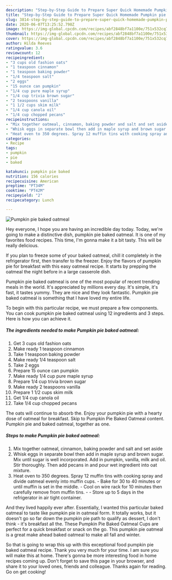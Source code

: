 ```yaml
---
description: "Step-by-Step Guide to Prepare Super Quick Homemade Pumpkin pie baked oatmeal"
title: "Step-by-Step Guide to Prepare Super Quick Homemade Pumpkin pie baked oatmeal"
slug: 3814-step-by-step-guide-to-prepare-super-quick-homemade-pumpkin-pie-baked-oatmeal
date: 2020-06-07T13:25:52.798Z
image: https://img-global.cpcdn.com/recipes/abf2848bf7a1100e/751x532cq70/pumpkin-pie-baked-oatmeal-recipe-main-photo.jpg
thumbnail: https://img-global.cpcdn.com/recipes/abf2848bf7a1100e/751x532cq70/pumpkin-pie-baked-oatmeal-recipe-main-photo.jpg
cover: https://img-global.cpcdn.com/recipes/abf2848bf7a1100e/751x532cq70/pumpkin-pie-baked-oatmeal-recipe-main-photo.jpg
author: Hilda Reeves
ratingvalue: 3.6
reviewcount: 12
recipeingredient:
- "3 cups old fashion oats"
- "1 teaspoon cinnamon"
- "1 teaspoon baking powder"
- "1/4 teaspoon salt"
- "2 eggs"
- "15 ounce can pumpkin"
- "1/4 cup pure maple syrup"
- "1/4 cup trivia brown sugar"
- "2 teaspoons vanilla"
- "1 1/2 cups skim milk"
- "1/4 cup canola oil"
- "1/4 cup chopped pecans"
recipeinstructions:
- "Mix together oatmeal, cinnamon, baking powder and salt and set aside"
- "Whisk eggs in separate bowl then add in maple syrup and brown sugar. Mix until sugar is well incorporated. Add in pumpkin, vanilla, milk and oil. Stir thoroughly. Then add pecans in and pour wet ingredient into oat mixture."
- "Heat oven to 350 degrees. Spray 12 muffin tins with cooking spray and divide oatmeal evenly into muffin cups. Bake for 30 to 40 minutes or until muffin is set in the middle. Cool on wire rack for 10 minutes then carefully remove from muffin tins.  Store up to 5 days in the refrigerator in air tight container."
categories:
- Recipe
tags:
- pumpkin
- pie
- baked

katakunci: pumpkin pie baked 
nutrition: 156 calories
recipecuisine: American
preptime: "PT34M"
cooktime: "PT42M"
recipeyield: "2"
recipecategory: Lunch

---
```



![Pumpkin pie baked oatmeal](https://img-global.cpcdn.com/recipes/abf2848bf7a1100e/751x532cq70/pumpkin-pie-baked-oatmeal-recipe-main-photo.jpg)

Hey everyone, I hope you are having an incredible day today. Today, we're going to make a distinctive dish, pumpkin pie baked oatmeal. It is one of my favorites food recipes. This time, I'm gonna make it a bit tasty. This will be really delicious.

If you plan to freeze some of your baked oatmeal, chill it completely in the refrigerator first, then transfer to the freezer. Enjoy the flavors of pumpkin pie for breakfast with this easy oatmeal recipe. It starts by prepping the oatmeal the night before in a large casserole dish.

Pumpkin pie baked oatmeal is one of the most popular of recent trending meals in the world. It's appreciated by millions every day. It's simple, it's fast, it tastes yummy. They are nice and they look fantastic. Pumpkin pie baked oatmeal is something that I have loved my entire life.


To begin with this particular recipe, we must prepare a few components. You can cook pumpkin pie baked oatmeal using 12 ingredients and 3 steps. Here is how you can achieve it.

<!--inarticleads1-->

##### The ingredients needed to make Pumpkin pie baked oatmeal:

1. Get 3 cups old fashion oats
1. Make ready 1 teaspoon cinnamon
1. Take 1 teaspoon baking powder
1. Make ready 1/4 teaspoon salt
1. Take 2 eggs
1. Prepare 15 ounce can pumpkin
1. Make ready 1/4 cup pure maple syrup
1. Prepare 1/4 cup trivia brown sugar
1. Make ready 2 teaspoons vanilla
1. Prepare 1 1/2 cups skim milk
1. Get 1/4 cup canola oil
1. Take 1/4 cup chopped pecans


The oats will continue to absorb the. Enjoy your pumpkin pie with a hearty dose of oatmeal for breakfast. Skip to Pumpkin Pie Baked Oatmeal content. Pumpkin pie and baked oatmeal, together as one. 

<!--inarticleads2-->

##### Steps to make Pumpkin pie baked oatmeal:

1. Mix together oatmeal, cinnamon, baking powder and salt and set aside
1. Whisk eggs in separate bowl then add in maple syrup and brown sugar. Mix until sugar is well incorporated. Add in pumpkin, vanilla, milk and oil. Stir thoroughly. Then add pecans in and pour wet ingredient into oat mixture.
1. Heat oven to 350 degrees. Spray 12 muffin tins with cooking spray and divide oatmeal evenly into muffin cups. - Bake for 30 to 40 minutes or until muffin is set in the middle. - Cool on wire rack for 10 minutes then carefully remove from muffin tins. -  - Store up to 5 days in the refrigerator in air tight container.


And they lived happily ever after. Essentially, I wanted this particular baked oatmeal to taste like pumpkin pie in oatmeal form. It totally works, but it doesn&#39;t go so far down the pumpkin pie path to qualify as dessert, I don&#39;t think - it&#39;s breakfast all the. These Pumpkin Pie Baked Oatmeal Cups are perfect for a quick breakfast or snack on the go. This pumpkin pie oatmeal is a great make ahead baked oatmeal to make all fall and winter. 

So that is going to wrap this up with this exceptional food pumpkin pie baked oatmeal recipe. Thank you very much for your time. I am sure you will make this at home. There's gonna be more interesting food in home recipes coming up. Don't forget to save this page in your browser, and share it to your loved ones, friends and colleague. Thanks again for reading. Go on get cooking!
